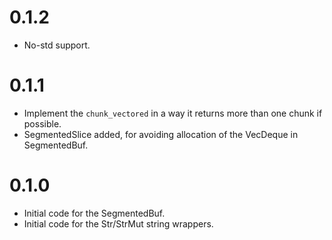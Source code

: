 # 0.1.2

* No-std support.

# 0.1.1

* Implement the `chunk_vectored` in a way it returns more than one chunk if
  possible.
* SegmentedSlice added, for avoiding allocation of the VecDeque in SegmentedBuf.

# 0.1.0

* Initial code for the SegmentedBuf.
* Initial code for the Str/StrMut string wrappers.
